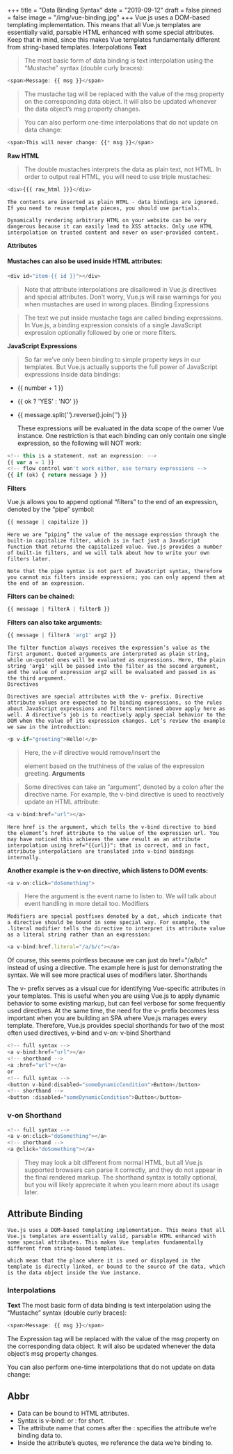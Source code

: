 +++
title = "Data Binding Syntax"
date = "2019-09-12"
draft = false
pinned = false
image = "/img/vue-binding.jpg"
+++
Vue.js uses a DOM-based templating implementation. This means that all Vue.js templates are essentially valid, parsable HTML enhanced with some special attributes. Keep that in mind, since this makes Vue templates fundamentally different from string-based templates.
Interpolations
**Text**

> The most basic form of data binding is text interpolation using the “Mustache” syntax (double curly braces):

 ```js
<span>Message: {{ msg }}</span>
 ```

> The mustache tag will be replaced with the value of the msg property on the corresponding data object. It will also be updated whenever the data object’s msg property changes.

>You can also perform one-time interpolations that do not update on data change:

```js
<span>This will never change: {{* msg }}</span>
```

**Raw HTML**

> The double mustaches interprets the data as plain text, not HTML. In order to output real HTML, you will need to use triple mustaches:

```js
<div>{{{ raw_html }}}</div>
```

    The contents are inserted as plain HTML - data bindings are ignored. If you need to reuse template pieces, you should use partials.

    Dynamically rendering arbitrary HTML on your website can be very dangerous because it can easily lead to XSS attacks. Only use HTML interpolation on trusted content and never on user-provided content.

**Attributes**

#### Mustaches can also be used inside HTML attributes:
```js
<div id="item-{{ id }}"></div>
```

> Note that attribute interpolations are disallowed in Vue.js directives and special attributes. Don’t worry, Vue.js will raise warnings for you when mustaches are used in wrong places.
Binding Expressions

>The text we put inside mustache tags are called binding expressions. In Vue.js, a binding expression consists of a single JavaScript expression optionally followed by one or more filters.

**JavaScript Expressions**

>So far we’ve only been binding to simple property keys in our templates. But Vue.js actually supports the full power of JavaScript expressions inside data bindings:

* {{ number + 1 }}
* {{ ok ? 'YES' : 'NO' }}
* {{ message.split('').reverse().join('') }}

    These expressions will be evaluated in the data scope of the owner Vue instance. One restriction is that each binding can only contain one single expression, so the following will NOT work:

```js
<!-- this is a statement, not an expression: -->
{{ var a = 1 }}
<!-- flow control won't work either, use ternary expressions -->
{{ if (ok) { return message } }}
```

**Filters**

Vue.js allows you to append optional “filters” to the end of an expression, denoted by the “pipe” symbol:
```js
{{ message | capitalize }}
```
    Here we are “piping” the value of the message expression through the built-in capitalize filter, which is in fact just a JavaScript function that returns the capitalized value. Vue.js provides a number of built-in filters, and we will talk about how to write your own filters later.

    Note that the pipe syntax is not part of JavaScript syntax, therefore you cannot mix filters inside expressions; you can only append them at the end of an expression.

**Filters can be chained:**
```js
{{ message | filterA | filterB }}
```

**Filters can also take arguments:**
```js
{{ message | filterA 'arg1' arg2 }}
```

    The filter function always receives the expression’s value as the first argument. Quoted arguments are interpreted as plain string, while un-quoted ones will be evaluated as expressions. Here, the plain string 'arg1' will be passed into the filter as the second argument, and the value of expression arg2 will be evaluated and passed in as the third argument.
    Directives

    Directives are special attributes with the v- prefix. Directive attribute values are expected to be binding expressions, so the rules about JavaScript expressions and filters mentioned above apply here as well. A directive’s job is to reactively apply special behavior to the DOM when the value of its expression changes. Let’s review the example we saw in the introduction:
```js
<p v-if="greeting">Hello!</p>
```
>Here, the v-if directive would remove/insert the <p> element based on the truthiness of the value of the expression greeting.
**Arguments**

>Some directives can take an “argument”, denoted by a colon after the directive name. For example, the v-bind directive is used to reactively update an HTML attribute:
```js
<a v-bind:href="url"></a>
```
    Here href is the argument, which tells the v-bind directive to bind the element’s href attribute to the value of the expression url. You may have noticed this achieves the same result as an attribute interpolation using href="{{url}}": that is correct, and in fact, attribute interpolations are translated into v-bind bindings internally.

**Another example is the v-on directive, which listens to DOM events:**
```js
<a v-on:click="doSomething">
```

>Here the argument is the event name to listen to. We will talk about event handling in more detail too.
Modifiers

    Modifiers are special postfixes denoted by a dot, which indicate that a directive should be bound in some special way. For example, the .literal modifier tells the directive to interpret its attribute value as a literal string rather than an expression:
```js
<a v-bind:href.literal="/a/b/c"></a>
```

Of course, this seems pointless because we can just do href="/a/b/c" instead of using a directive. The example here is just for demonstrating the syntax. We will see more practical uses of modifiers later.
Shorthands

The v- prefix serves as a visual cue for identifying Vue-specific attributes in your templates. This is useful when you are using Vue.js to apply dynamic behavior to some existing markup, but can feel verbose for some frequently used directives. At the same time, the need for the v- prefix becomes less important when you are building an SPA where Vue.js manages every template. Therefore, Vue.js provides special shorthands for two of the most often used directives, v-bind and v-on:
v-bind Shorthand
```js
<!-- full syntax -->
<a v-bind:href="url"></a>
<!-- shorthand -->
<a :href="url"></a>
or
<!-- full syntax -->
<button v-bind:disabled="someDynamicCondition">Button</button>
<!-- shorthand -->
<button :disabled="someDynamicCondition">Button</button>
```
### v-on Shorthand
```js
<!-- full syntax -->
<a v-on:click="doSomething"></a>
<!-- shorthand -->
<a @click="doSomething"></a>
```
>They may look a bit different from normal HTML, but all Vue.js supported browsers can parse it correctly, and they do not appear in the final rendered markup. The shorthand syntax is totally optional, but you will likely appreciate it when you learn more about its usage later.

## Attribute Binding
    Vue.js uses a DOM-based templating implementation. This means that all Vue.js templates are essentially valid, parsable HTML enhanced with some special attributes. This makes Vue templates fundamentally different from string-based templates.

    which mean that the place where it is used or displayed in the template is directly linked, or bound to the source of the data, which is the data object inside the Vue instance.

### Interpolations
**Text**
The most basic form of data binding is text interpolation using the “Mustache” syntax (double curly braces):
```js
<span>Message: {{ msg }}</span>
```
The Expression tag will be replaced with the value of the msg property on the corresponding data object. It will also be updated whenever the data object’s msg property changes.

You can also perform one-time interpolations that do not update on data change:
## Abbr

* Data can be bound to HTML attributes.
* Syntax is v-bind: or : for short.
* The attribute name that comes after the : specifies the attribute we’re binding data to.
* Inside the attribute’s quotes, we reference the data we’re binding to.
